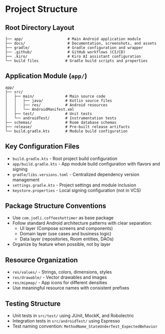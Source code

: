 # Project Structure

## Root Directory Layout
```
├── app/                    # Main Android application module
├── docs/                   # Documentation, screenshots, and assets
├── gradle/                 # Gradle configuration and wrapper
├── .github/                # GitHub workflows (CI/CD)
├── .kiro/                  # Kiro AI assistant configuration
└── build files            # Gradle build scripts and properties
```

## Application Module (`app/`)
```
app/
├── src/
│   ├── main/              # Main source code
│   │   ├── java/          # Kotlin source files
│   │   ├── res/           # Android resources
│   │   └── AndroidManifest.xml
│   ├── test/              # Unit tests
│   └── androidTest/       # Instrumentation tests
├── schemas/               # Room database schemas
├── release/               # Pre-built release artifacts
└── build.gradle.kts       # Module build configuration
```

## Key Configuration Files
- `build.gradle.kts` - Root project build configuration
- `app/build.gradle.kts` - App module build configuration with flavors and signing
- `gradle/libs.versions.toml` - Centralized dependency version management
- `settings.gradle.kts` - Project settings and module inclusion
- `keystore.properties` - Local signing configuration (not in VCS)

## Package Structure Conventions
- Use `com.jodli.coffeeshottimer` as base package
- Follow standard Android architecture patterns with clear separation:
  - UI layer (Compose screens and components)
  - Domain layer (use cases and business logic)
  - Data layer (repositories, Room entities, DAOs)
- Organize by feature when possible, not by layer

## Resource Organization
- `res/values/` - Strings, colors, dimensions, styles
- `res/drawable/` - Vector drawables and images
- `res/mipmap/` - App icons for different densities
- Use meaningful resource names with consistent prefixes

## Testing Structure
- Unit tests in `src/test/` using JUnit, MockK, and Robolectric
- Integration tests in `src/androidTest/` using Espresso
- Test naming convention: `MethodName_StateUnderTest_ExpectedBehavior`
